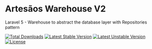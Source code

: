 # Artesãos Warehouse V2 

Laravel 5 - Warehouse to abstract the database layer with Repositories pattern

[![Total Downloads](https://poser.pugx.org/artesaos/warehouse/downloads.svg)](https://packagist.org/packages/artesaos/warehouse)
[![Latest Stable Version](https://poser.pugx.org/artesaos/warehouse/v/stable.svg)](https://packagist.org/packages/artesaos/warehouse)
[![Latest Unstable Version](https://poser.pugx.org/artesaos/warehouse/v/unstable.svg)](https://packagist.org/packages/artesaos/warehouse)
[![License](https://poser.pugx.org/artesaos/warehouse/license.svg)](https://packagist.org/packages/artesaos/warehouse)
